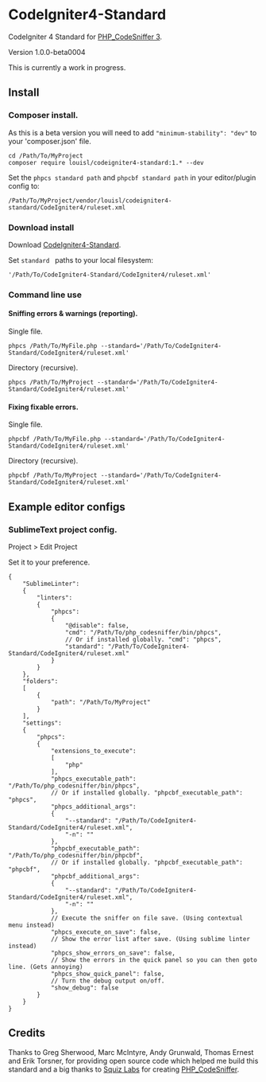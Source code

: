# CodeIgniter4-Standard

CodeIgniter 4 Standard for [PHP_CodeSniffer 3](https://github.com/squizlabs/PHP_CodeSniffer).

Version 1.0.0-beta0004

This is currently a work in progress.
 
## Install

### Composer install.

As this is a beta version you will need to add `"minimum-stability": "dev"` to your 'composer.json' file.

`cd /Path/To/MyProject`  
`composer require louisl/codeigniter4-standard:1.* --dev`  

Set the `phpcs standard path` and `phpcbf standard path` in your editor/plugin config to:

`/Path/To/MyProject/vendor/louisl/codeigniter4-standard/CodeIgniter4/ruleset.xml`

### Download install

Download [CodeIgniter4-Standard](https://github.com/louisl/CodeIgniter4-Standard/archive/v1.0.0-beta0004.zip).

Set `standard ` paths to your local filesystem:

`'/Path/To/CodeIgniter4-Standard/CodeIgniter4/ruleset.xml'`

### Command line use

#### Sniffing errors & warnings (reporting).

Single file.

`phpcs /Path/To/MyFile.php --standard='/Path/To/CodeIgniter4-Standard/CodeIgniter4/ruleset.xml'`

Directory (recursive).

`phpcs /Path/To/MyProject --standard='/Path/To/CodeIgniter4-Standard/CodeIgniter4/ruleset.xml'`

#### Fixing fixable errors.

Single file.

`phpcbf /Path/To/MyFile.php --standard='/Path/To/CodeIgniter4-Standard/CodeIgniter4/ruleset.xml'`

Directory (recursive).

`phpcbf /Path/To/MyProject --standard='/Path/To/CodeIgniter4-Standard/CodeIgniter4/ruleset.xml'`

## Example editor configs

### SublimeText project config.

Project > Edit Project

Set it to your preference.

```
{
    "SublimeLinter":
    {
        "linters":
        {
            "phpcs":
            {
                "@disable": false,
                "cmd": "/Path/To/php_codesniffer/bin/phpcs",
                // Or if installed globally. "cmd": "phpcs",
                "standard": "/Path/To/CodeIgniter4-Standard/CodeIgniter4/ruleset.xml"
            }
        }
    },
    "folders":
    [
        {
            "path": "/Path/To/MyProject"
        }
    ],
    "settings":
    {
        "phpcs":
        {
            "extensions_to_execute":
            [
                "php"
            ],
            "phpcs_executable_path": "/Path/To/php_codesniffer/bin/phpcs",
            // Or if installed globally. "phpcbf_executable_path": "phpcs",
            "phpcs_additional_args":
            {
                "--standard": "/Path/To/CodeIgniter4-Standard/CodeIgniter4/ruleset.xml",
                "-n": ""
            },
            "phpcbf_executable_path": "/Path/To/php_codesniffer/bin/phpcbf",
            // Or if installed globally. "phpcbf_executable_path": "phpcbf",
            "phpcbf_additional_args":
            {
                "--standard": "/Path/To/CodeIgniter4-Standard/CodeIgniter4/ruleset.xml",
                "-n": ""
            },
            // Execute the sniffer on file save. (Using contextual menu instead)
            "phpcs_execute_on_save": false,
            // Show the error list after save. (Using sublime linter instead)
            "phpcs_show_errors_on_save": false,
            // Show the errors in the quick panel so you can then goto line. (Gets annoying)
            "phpcs_show_quick_panel": false,
            // Turn the debug output on/off.
            "show_debug": false
        }
    }
}
```

## Credits

Thanks to Greg Sherwood, Marc McIntyre, Andy Grunwald, Thomas Ernest and Erik Torsner, for providing open source code which helped me build this standard and a big thanks to [Squiz Labs](http://www.squizlabs.com) for creating [PHP_CodeSniffer](https://github.com/squizlabs/PHP_CodeSniffer).
